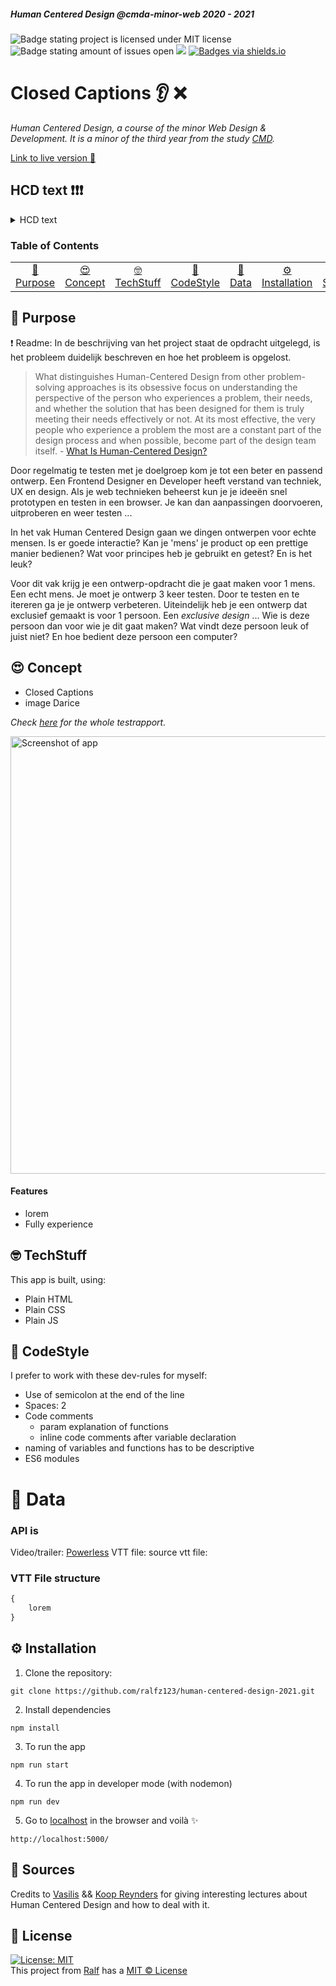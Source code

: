 ##### Human Centered Design @cmda-minor-web 2020 - 2021

![Badge stating project is licensed under MIT license](https://img.shields.io/github/license/ralfz123/human-centered-design-2021) ![Badge stating amount of issues open](https://img.shields.io/github/issues/ralfz123/human-centered-design-2021) [![](https://img.shields.io/badge/site--status-up-success)](https://ralfz123.github.io/human-centered-design-2021) [![Badges via shields.io](https://img.shields.io/badge/badges%20via-shields.io-brightgreen)](shields.io)
# Closed Captions 👂 ❌
_Human Centered Design, a course of the minor Web Design & Development. It is a minor of the third year from the study [CMD](https://www.cmd-amsterdam.nl/)._

[Link to live version :rocket:](https://ralfz123.github.io/human-centered-design-2021/final/)

## HCD text ❗❗❗
<details>
<summary>HCD text</summary>

## User scenario
<img src="https://pbs.twimg.com/profile_images/1177901516889440257/VJHRWoWt_400x400.png" width="250px">

[_Source image_](https://pbs.twimg.com/profile_images/1177901516889440257/VJHRWoWt_400x400.png)  

Darice de Cuba is een 29 jarige Front-end Developer die op haar 26e doof is geworden. Laat-doof wordt dat ook wel genoemd. Zij heeft hier aan het begin onwijs mee gestoeid en wist even niet meer hoe ze verder moest. Overigens had ze altijd al gevoel voor web design en development. En al helemaal voor het stukje Accessibility. Daar is zij zelf een ster in en tegelijkertijd heeft ze er ook moeite mee wanneer ze bijvoorbeeld naar een podcast luistert of een film met Closed Captions krijgt.

Darice wil niks van de podcast/film missen en zit dan dus op het puntje van haar stoel om alles te volgen wat er gezegd wordt. Maar dit gaat moeilijk, omdat niet alle bedrijven er rekening mee houden dat er ook dove mensen aan het kijken zijn. Daarom wil Darice een feature dat zij zonder moeite naar een film kan kijken en de hele experience net zo kan ervaren als een niet-doof persoon.

### wie
### wat
### hoe
### waarom
## Exclusive Design Principles

### Study Situation
Het is van hoge nood om echt goed te weten wat Darice nodig heeft om haar films en podcasts goed te kunnen volgen. Omdat wij haar huidige situatie willen verbeteren, betekent het dat wij die situatie wel tot in de puntjes begrijpen en weten. Dit is al erg gedaan in de eerste test waarin wij vragen hoe zij hier nu mee omgaat, wat de plus- en minpunten ervan zijn en hoe zij het graag anders ziet.

Darice heeft erg moeite met het begrijpen van films aan de hand van Closed Captions. De makers van films en platformen houden niet erg rekening met dove mensen. Daarom is het voor Darice heel moeilijk om bepaalde delen van een film te snappen, omdat de CC gewoonweg niet duidelijk genoeg zijn omschreven voor haar.

### Ignore Conventions
Het zit al in de tite; conventiens. In dit vakgebied zijn een aantal conventies/standaarden vastgesteld waar elke designer zich aan hoort te houden, zodat het voor iedere gebruiker fijn is om een ontwerp te gebruiken. Als dit consistent door designers wordt toegepast, hoeven alle gebruikers uiteindelijk niet meer te zoeken naar een zoekbalk bijvoorbeeld, want die staat bijna altijd rechtsbovenaan.

Tijdens dit project is het de bedoeling dat we juist _niet_ naar deze standaarden gaan luisteren, omdat het product dat wij gaan maken **tailor made** is voor Darice. Daarom zullen niet alle standaarden voor haar werken en wordt er van ons als designers verwacht dat we daar oplossingen voor creëren.

Echter is Darice _niet_ goed in het negeren van de standaarden. Ze wil _juist_ de richtlijnen van UI design bijvoorbeeld naleven, omdat zij als frontender het ook belangrijk vindt dat het voor _iedereen_ toegankelijk moet zijn. Maar omdat het juist alleen voor Darice is, hoeven we niet naar de standaarden te luisteren.

### Prioritise Identity
Normaliter maak je een product voor een doelgroep (minimaal 10 mensen). Maar nu maken we een product voor 1 persoon; _tailor made_. De identiteit van een persoon gaat voorop. Wat zijn haar verlangens, verwachtingen en misschien wel behoeftes? Het is dan ook de bedoeling dat je probeert het hele product op de identiteit van de gebruiker te richten. 

Darice houdt erg van minimalistisch design. Less Is More is dan ook een principe wat ik haar vaak heb horen zeggen. Ze wil het liefst dat het product dan ook voor iedereen toegankelijk is, maar dat is niet de essentie van deze opdracht. Het is alleen puur voor Darice.

### Add Nonsense
Zowel elke designer maakt wel is mee dat hij vol zit met ideeën voor een product, maar dat hij/zij ze laat zitten en niet in het product verwerkt omdat ze een beetje "anders zijn dan de rest". Misschien vindt de gebruiker het wel helemaal niks? Misschien gaat de gebruiker mijn product niet meer gebruiken dan? De essentie bij deze opdracht is dan dat je **juist** gebruik moet maken van deze ideeën. Want je kan deze ideeën dan testen op de testpersoon om te kijken of ze wel echt werken of juist niet. Als gevolg kunnen hier interessante concepten uit rollen.

Bij Darice was dit erg moeilijk, omdat zij graag de UI Guidelines wil volgen en daarbij horen geen nonsense dingen. Tevens hield ze van minimalistisch design, dus overbodige dingen in het scherm moest ik meteen schrappen.


## Conclusie HCD
Dit project was best een lastig project, omdat je je moest focussen op één persoon en soms moest luisteren naar wat zij zei, ookal ben je het er niet mee eens. Dat was soms lastig, maar als ontwerper ging ik dan voor mijzelf na wat de prioriteit heeft en wat niet. 

Bovendien hebben we echt geleerd nog beter te testen. We wisten natuurlijk wat testen was en hoe het moet, omdat we dit al echt vaker gedaan hebben, maar niet dat je in zo'n korte tijd een persoon kan leren kennen tot aan het opleveren van een product. Daarbij was het wel echt van belang dat je je aandachtig voorbereidde op de test en dat je van tevoren wist wat je wilde testen en waar je feedback op wilde hebben. Echter hadden we maar 3 testmomenten, waarvan we voor het 1e testmoment erg weinig voorbereiding hadden. Ook duurde elk testmoment maar 10 minuten. Dit was best lastig, want het liefst had ik 10 testmomenten.

Ook was het moeilijk om voor Darice een (out-of-the-box) concept te creëren, omdat zij zelf ook een designer en developer is en ze weet heel goed wat zij wil. Haar feedback was meestal al een richting die zij ons gaf om op te gaan en zo was het voor ons moeilijk om een eigen richting te kiezen.

Hoewel ik het een intensief project vind, vind ik het ook zeer interessant en ik heb echt geleerd nog beter te testen. Ik vond het ook leuk om echt voor één persoon een product te maken, want ik kon me dan zo goed focussen op wat die _ene_ persoon wilde.



</details>




### Table of Contents
<table>
    <tr>
        <td align="center"><a href="#rocket-purpose">🚀 Purpose<a></td>
        <td align="center"><a href="#heart_eyes-concept">😍 Concept<a></td>
        <td align="center"><a href="#nerd_face-techstuff">🤓 TechStuff<a></td>
        <td align="center"><a href="#lipstick-codestyle">💄 CodeStyle<a></td>
        <td align="center"><a href="#1234-data">🔢 Data<a></td>
        <td align="center"><a href="#gear-installation">⚙️ Installation<a></td>
        <td align="center"><a href="#file_folder-sources">📁 Sources<a></td>
        <td align="center"><a href="#cop-license">👮 License<a></td>
    </tr> 
</table>

## :rocket: Purpose
❗ Readme: In de beschrijving van het project staat de opdracht uitgelegd, is het probleem duidelijk beschreven en hoe het probleem is opgelost. 

> What distinguishes Human-Centered Design from other problem-solving approaches is its obsessive focus on understanding the perspective of the person who experiences a problem, their needs, and whether the solution that has been designed for them is truly meeting their needs effectively or not. At its most effective, the very people who experience a problem the most are a constant part of the design process and when possible, become part of the design team itself. - [What Is Human-Centered Design?](https://medium.com/dc-design/what-is-human-centered-design-6711c09e2779)

Door regelmatig te testen met je doelgroep kom je tot een beter en passend ontwerp. Een Frontend Designer en Developer heeft verstand van techniek, UX en design. Als je web technieken beheerst kun je je ideeën snel prototypen en testen in een browser. Je kan dan aanpassingen doorvoeren, uitproberen en weer testen ...

In het vak Human Centered Design gaan we dingen ontwerpen voor echte mensen. Is er goede interactie? Kan je 'mens' je product op een prettige manier bedienen? Wat voor principes heb je gebruikt en getest? En is het leuk?

Voor dit vak krijg je een ontwerp-opdracht die je gaat maken voor 1 mens. Een echt mens. Je moet je ontwerp 3 keer testen. Door te testen en te itereren ga je je ontwerp verbeteren. Uiteindelijk heb je een ontwerp dat exclusief gemaakt is voor 1 persoon. Een _exclusive design_ ... Wie is deze persoon dan voor wie je dit gaat maken? Wat vindt deze persoon leuk of juist niet? En hoe bedient deze persoon een computer?

## :heart_eyes: Concept
- Closed Captions 
- image Darice

_Check [here](https://github.com/ralfz123/human-centered-design-2021/wiki) for the whole testrapport._

<img src="" alt="Screenshot of app" width=700px />

#### Features
 - lorem
 - Fully experience


## :nerd_face: TechStuff
This app is built, using:
- Plain HTML
- Plain CSS
- Plain JS


## :lipstick: CodeStyle
I prefer to work with these dev-rules for myself:
- Use of semicolon at the end of the line
- Spaces: 2
- Code comments
    - param explanation of functions
    - inline code comments after variable declaration
- naming of variables and functions has to be descriptive
- ES6 modules

# :1234: Data
### API is
Video/trailer: [Powerless](https://www.google.com/search?q=powerless+movie&oq=powerless&aqs=chrome.0.69i59j69i57j69i61l3.1500j0j7&sourceid=chrome&ie=UTF-8)
VTT file: 
source vtt file:

### VTT File structure

```js
{
    lorem
}
```

## :gear: Installation
1. Clone the repository:  
```
git clone https://github.com/ralfz123/human-centered-design-2021.git
```

2. Install dependencies   
```
npm install
```

3. To run the app   
```
npm run start
```

4. To run the app in developer mode (with nodemon)
```
npm run dev
```
5. Go to [localhost](http://localhost:5000/) in the browser and voilà :sparkles:
```
http://localhost:5000/
```



## :file_folder: Sources
Credits to [Vasilis](https://www.vasilis.nl/) && [Koop Reynders](https://github.com/KoopReynders) for giving interesting lectures about Human Centered Design and how to deal with it.


## :cop: License
[![License: MIT](https://img.shields.io/badge/License-MIT-yellow.svg)](https://opensource.org/licenses/MIT)  
This project from [Ralf](https://github.com/ralfz123) has a [MIT © License](https://github.com/ralfz123/human-centered-design-2021/blob/main/LICENSE)
